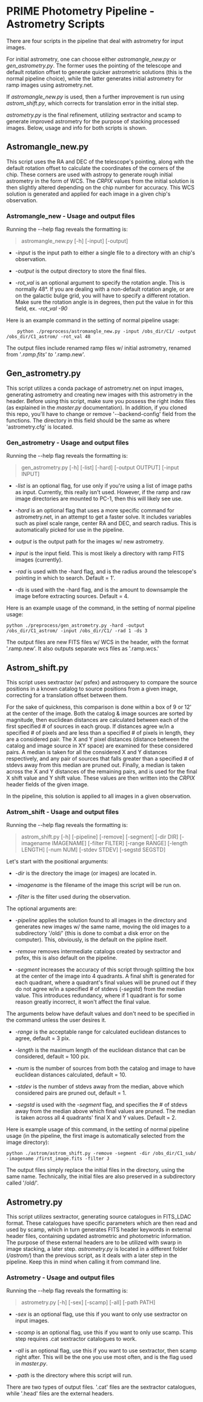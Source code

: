 # PRIME Photometry Pipeline - Astrometry Scripts

There are four scripts in the pipeline that deal with astrometry for input images.  

For initial astrometry, one can choose either _astromangle_new.py_ or _gen_astrometry.py_.  The former uses the pointing of the telescope and default rotation offset to generate quicker astrometric solutions (this is the normal pipeline choice), while the latter generates initial astrometry for ramp images using astrometry.net.  

If _astromangle_new.py_ is used, then a further improvement is run using _astrom_shift.py_, which corrects for translation error in the initial step.

_astrometry.py_ is the final refinement, utilizing sextractor and scamp to generate improved astrometry for the purpose of stacking processed images.  Below, usage and info for both scripts is shown.

## Astromangle_new.py 

This script uses the RA and DEC of the telescope's pointing, along with the default rotation offset to calculate the coordinates of the corners of the chip.  These corners are used with astropy to generate rough initial astrometry in the form of WCS.  The _CRPIX_ values from the initial solution is then slightly altered depending on the chip number for accuracy.  This WCS solution is generated and applied for each image in a given chip's observation.

### Astromangle_new - Usage and output files

Running the --help flag reveals the formatting is:

> astromangle_new.py [-h] [-input] [-output]

- _-input_ is the input path to either a single file to a directory with an chip's observation.

- _-output_ is the output directory to store the final files.

- _-rot_val_ is an optional argument to specify the rotation angle.  This is normally 48°.  If you are dealing with a non-default rotation angle, or are on the galactic bulge grid, you will have to specify a different rotation.  Make sure the rotation angle is in degrees, then put the value in for this field, ex. _-rot_val -90_

Here is an example command in the setting of normal pipeline usage:

        python ./preprocess/astromangle_new.py -input /obs_dir/C1/ -output /obs_dir/C1_astrom/ -rot_val 48

The output files include renamed ramp files w/ initial astrometry, renamed from '*.ramp.fits' to '*.ramp.new'. 

## Gen_astrometry.py 

This script utilizes a conda package of astrometry.net on input images, generating astrometry and creating new images with this astrometry in the header.  Before using this script, make sure you possess the right index files (as explained in the _master.py_ documentation).  In addition, if you cloned this repo, you'll have to change or remove '--backend-config' field from the functions.  The directory in this field should be the same as where 'astrometry.cfg' is located.  

### Gen_astrometry - Usage and output files

Running the --help flag reveals the formatting is:

> gen_astrometry.py [-h] [-list] [-hard] [-output OUTPUT] [-input INPUT]

- _-list_ is an optional flag, for use only if you're using a list of image paths as input.  Currently, this really isn't used.  However, if the ramp and raw image directories are mounted to PC-1, then this will likely see use.

- _-hard_ is an optional flag that uses a more specific command for astrometry.net, in an attempt to get a faster solve.  It includes variables such as pixel scale range, center RA and DEC, and search radius.  This is automatically picked for use in the pipeline.

- _output_ is the output path for the images w/ new astrometry.  

- _input_ is the input field.  This is most likely a directory with ramp FITS images (currently).

- _-rad_ is used with the -hard flag, and is the radius around the telescope's pointing in which to search.  Default = 1'.

- _-ds_ is used with the -hard flag, and is the amount to downsample the image before extracting sources.  Default = 4.

Here is an example usage of the command, in the setting of normal pipeline usage:

    python ./preprocess/gen_astrometry.py -hard -output /obs_dir/C1_astrom/ -input /obs_dir/C1/ -rad 1 -ds 3

The output files are new FITS files w/ WCS in the header, with the format '.ramp.new'.  It also outputs separate wcs files as '.ramp.wcs.'

## Astrom_shift.py

This script uses sextractor (w/ psfex) and astroquery to compare the source positions in a known catalog to source positions from a given image, correcting for a translation offset between them.  

For the sake of quickness, this comparison is done within a box of 9 or 12' at the center of the image.  Both the catalog & image sources are sorted by magnitude, then euclidean distances are calculated between each of the first specified # of sources in each group.  If distances agree w/in a specified # of pixels and are less than a specified # of pixels in length, they are a considered pair.  The X and Y pixel distances (distance between the catalog and image source in XY space) are examined for these considered pairs.  A median is taken for all the considered X and Y distances respectively, and any pair of sources that falls greater than a specified # of stdevs away from this median are pruned out.  Finally, a median is taken across the X and Y distances of the remaining pairs, and is used for the final X shift value and Y shift value.  These values are then written into the _CRPIX_ header fields of the given image.  

In the pipeline, this solution is applied to all images in a given observation.

### Astrom_shift - Usage and output files

Running the --help flag reveals the formatting is: 

> astrom_shift.py [-h] [-pipeline] [-remove] [-segment] [-dir DIR] [-imagename IMAGENAME] [-filter FILTER] [-range RANGE] [-length LENGTH] [-num NUM] [-stdev STDEV] [-segstd SEGSTD]

Let's start with the positional arguments:

- _-dir_ is the directory the image (or images) are located in.

- _-imagename_ is the filename of the image this script will be run on.

- _-filter_ is the filter used during the observation.

The optional arguments are:

- _-pipeline_ applies the solution found to all images in the directory and generates new images w/ the same name, moving the old images to a subdirectory '/old/' (this is done to combat a disk error on the computer).  This, obviously, is the default on the pipline itself.

- _-remove_ removes intermediate catalogs created by sextractor and psfex, this is also default on the pipeline.

- _-segment_ increases the accuracy of this script through splitting the box at the center of the image into 4 quadrants.  A final shift is generated for each quadrant, where a quadrant's final values will be pruned out if they do not agree w/in a specified # of stdevs (_-segstd_) from the median value.  This introduces redundancy, where if 1 quadrant is for some reason greatly incorrect, it won't affect the final value.

The arguments below have default values and don't need to be specified in the command unless the user desires it.

- _-range_ is the acceptable range for calculated euclidean distances to agree, default = 3 pix.

- _-length_ is the maximum length of the euclidean distance that can be considered, default = 100 pix.

- _-num_ is the number of sources from both the catalog and image to have euclidean distances calculated, default = 10.

- _-stdev_ is the number of stdevs away from the median, above which considered pairs are pruned out, default = 1.

- _-segstd_ is used with the _-segment_ flag, and specifies the # of stdevs away from the median above which final values are pruned.  The median is taken across all 4 quadrants' final X and Y values.  Default = 2.

Here is example usage of this command, in the setting of normal pipeline usage (in the pipeline, the first image is automatically selected from the image directory):

    python ./astrom/astrom_shift.py -remove -segment -dir /obs_dir/C1_sub/ -imagename /first_image.fits -filter J

The output files simply replace the initial files in the directory, using the same name.  Technically, the initial files are also preserved in a subdirectory called '/old/'.

## Astrometry.py

This script utilizes sextractor, generating source catalogues in FITS_LDAC format.  These catalogues have specific parameters which are then read and used by scamp, which in turn generates FITS header keywords in external header files, containing updated astrometric and photometric information.  The purpose of these external headers are to be utilized with swarp in image stacking, a later step.  _astrometry.py_ is located in a different folder (_/astrom/_) than the previous script, as it deals with a later step in the pipeline.  Keep this in mind when calling it from command line.

### Astrometry - Usage and output files

Running the --help flag reveals the formatting is:

> astrometry.py [-h] [-sex] [-scamp] [-all] [-path PATH]

- _-sex_ is an optional flag, use this if you want to only use sextractor on input images.

- _-scamp_ is an optional flag, use this if you want to only use scamp.  This step requires .cat sextractor catalogues to work.

- _-all_ is an optional flag, use this if you want to use sextractor, then scamp right after.  This will be the one you use most often, and is the flag used in _master.py_.

- _-path_ is the directory where this script will run.

There are two types of output files.  '.cat' files are the sextractor catalogues, while '.head' files are the external headers.
